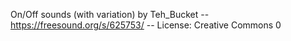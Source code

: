 On/Off sounds (with variation) by Teh_Bucket -- https://freesound.org/s/625753/ -- License: Creative Commons 0
